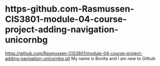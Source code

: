 # https-github.com-Rasmussen-CIS3801-module-04-course-project-adding-navigation-unicornbg
https://github.com/Rasmussen-CIS3801/module-04-course-project-adding-navigation-unicornbg.git
My name is Bonita and I am new to Github
